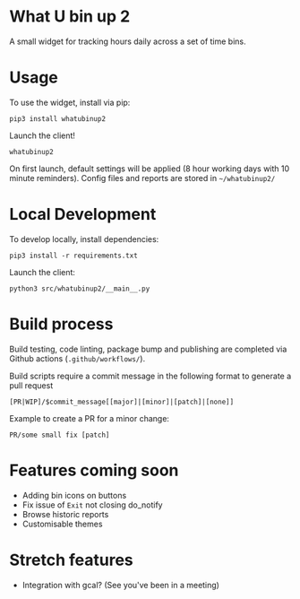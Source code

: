 # What U bin up 2

A small widget for tracking hours daily across a set of time bins.

# Usage

To use the widget, install via pip:

```
pip3 install whatubinup2
```

Launch the client!

```
whatubinup2
```

On first launch, default settings will be applied (8 hour working days with 10 minute reminders). Config files and reports are stored in `~/whatubinup2/`

# Local Development

To develop locally, install dependencies:

```
pip3 install -r requirements.txt
```

Launch the client:

```
python3 src/whatubinup2/__main__.py
```

# Build process

Build testing, code linting, package bump and publishing are completed via Github actions (`.github/workflows/`).

Build scripts require a commit message in the following format to generate a pull request

```
[PR|WIP]/$commit_message[[major]|[minor]|[patch]|[none]]
```

Example to create a PR for a minor change:

```
PR/some small fix [patch]
```

# Features coming soon
* Adding bin icons on buttons
* Fix issue of `Exit` not closing do_notify
* Browse historic reports
* Customisable themes

# Stretch features
* Integration with gcal? (See you've been in a meeting)
